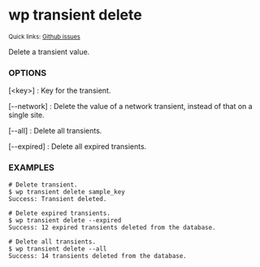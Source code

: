 # wp transient delete

<small>Quick links: <a href="https://github.com/wp-cli/wp-cli/issues?q=is%3Aopen+label%3Acommand%3Atransient-delete+sort%3Aupdated-desc">Github issues</a></small>

Delete a transient value.

### OPTIONS

[&lt;key&gt;]
: Key for the transient.

[\--network]
: Delete the value of a network transient, instead of that on a single site.

[\--all]
: Delete all transients.

[\--expired]
: Delete all expired transients.

### EXAMPLES

    # Delete transient.
    $ wp transient delete sample_key
    Success: Transient deleted.

    # Delete expired transients.
    $ wp transient delete --expired
    Success: 12 expired transients deleted from the database.

    # Delete all transients.
    $ wp transient delete --all
    Success: 14 transients deleted from the database.



